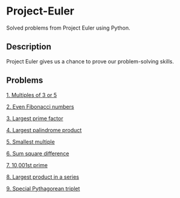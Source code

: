 # Project-Euler
Solved problems from Project Euler using Python.

## Description
Project Euler gives us a chance to prove our problem-solving skills.

## Problems
[1. Multiples of 3 or 5](problems/multiple_of_3_or_5.py)

[2. Even Fibonacci numbers](problems/fibonacci_calculator.py)

[3. Largest prime factor](problems/largest_prime_factor.py)

[4. Largest palindrome product](problems/largest_palindrome_product.py)

[5. Smallest multiple](problems/smallest_multiple.py)

[6. Sum square difference](problems/sum_square_difference.py)

[7. 10,001st prime](problems/10001st_prime.py)

[8. Largest product in a series](problems/largest_product_in_a_series.py)

[9. Special Pythagorean triplet](problems/special_pythagorean_triplet.py)
